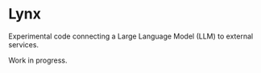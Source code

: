 # Lynx

Experimental code connecting a Large Language Model (LLM) to external services.

Work in progress.
